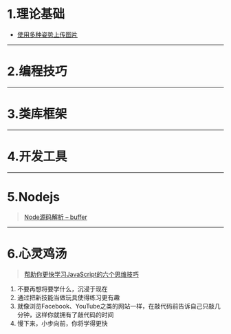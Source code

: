 # 1.理论基础

- [使用多种姿势上传图片](http://mp.weixin.qq.com/s?__biz=MzI2NzExNTczMw==&mid=2653284851&idx=1&sn=9967ae75e786890d438ebbd152c0fcd5&scene=2&srcid=0530nZf2S6OdxB7w0B0188QE&from=timeline&isappinstalled=0#wechat_redirect)


***

# 2.编程技巧



***

# 3.类库框架



***

# 4.开发工具



***

# 5.Nodejs

> [Node源码解析 – buffer](http://zhenhua-lee.github.io/node/buffer.html)


***

# 6.心灵鸡汤

> [帮助你更快学习JavaScript的六个思维技巧](https://mp.weixin.qq.com/s?__biz=MzA4NjE3MDg4OQ==&mid=2650963401&idx=1&sn=adb69b40c1776436f1eefc3523923378&scene=1&srcid=0609myYmQwONODja6oHwuifm&key=f5c31ae61525f82e4d22e9eb501eefb04bc2bfb511a8d5a93b533173e6f8f635a85271966066f4f0a9f21f1ead422bb3&ascene=0&uin=MjgwMDE1MDkwMA%3D%3D&devicetype=iMac+MacBookPro12%2C1+OSX+OSX+10.11.5+build(15F34)&version=11020201&pass_ticket=YWpPagakaO6sZwsgoTQi9CJu5YgY5DFtabeKwIhIuRasIFa4KR0ASQzXAgnHt49%2B)



1. 不要再想将要学什么，沉浸于现在
2. 通过把新技能当做玩具使得练习更有趣
3. 就像浏览Facebook、YouTube之类的网站一样，在敲代码前告诉自己只敲几分钟，这样你就拥有了敲代码的时间
4. 慢下来，小步向前，你将学得更快




